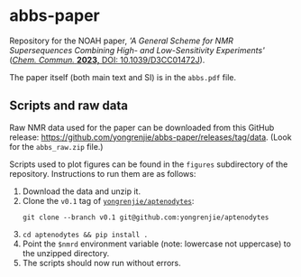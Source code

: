 # abbs-paper

Repository for the NOAH paper, *'A General Scheme for NMR Supersequences Combining High- and Low-Sensitivity Experiments'* ([*Chem. Commun.* **2023,** DOI: 10.1039/D3CC01472J](https://doi.org/10.1039/D3CC01472J)).

The paper itself (both main text and SI) is in the `abbs.pdf` file.

## Scripts and raw data

Raw NMR data used for the paper can be downloaded from this GitHub release: https://github.com/yongrenjie/abbs-paper/releases/tag/data.
(Look for the `abbs_raw.zip` file.)

Scripts used to plot figures can be found in the `figures` subdirectory of the repository.
Instructions to run them are as follows:

1. Download the data and unzip it.
2. Clone the `v0.1` tag of [`yongrenjie/aptenodytes`](https://github.com/yongrenjie/aptenodytes):
   ```
   git clone --branch v0.1 git@github.com:yongrenjie/aptenodytes
   ```
3. `cd aptenodytes && pip install .`
4. Point the `$nmrd` environment variable (note: lowercase not uppercase) to the unzipped directory.
5. The scripts should now run without errors.

